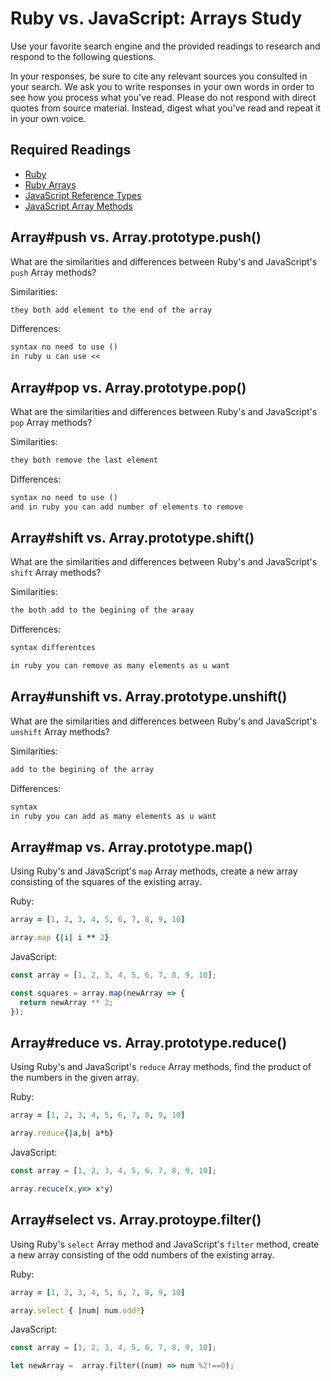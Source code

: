 # Ruby vs. JavaScript: Arrays Study

Use your favorite search engine and the provided readings to research and
respond to the following questions.

In your responses, be sure to cite any relevant sources you consulted in your
search. We ask you to write responses in your own words in order to see how you
process what you've read. Please do not respond with direct quotes from source
material. Instead, digest what you've read and repeat it in your own voice.

## Required Readings

-   [Ruby](https://github.com/ga-wdi-boston/ruby)
-   [Ruby Arrays](https://github.com/ga-wdi-boston/ruby-arrays)
-   [JavaScript Reference Types](https://github.com/ga-wdi-boston/js-reference-types)
-   [JavaScript Array Methods](https://github.com/ga-wdi-boston/js-array-methods)

## Array#push vs. Array.prototype.push()

What are the similarities and differences between Ruby's and JavaScript's `push`
Array methods?

Similarities:

```md
they both add element to the end of the array
```

Differences:

```md
syntax no need to use ()
in ruby u can use <<

```

## Array#pop vs. Array.prototype.pop()

What are the similarities and differences between Ruby's and JavaScript's `pop`
Array methods?

Similarities:

```md
they both remove the last element
```

Differences:

```md
syntax no need to use ()
and in ruby you can add number of elements to remove
```

## Array#shift vs. Array.prototype.shift()

What are the similarities and differences between Ruby's and JavaScript's
`shift` Array methods?

Similarities:

```md
the both add to the begining of the araay
```

Differences:

```md
syntax differentces

in ruby you can remove as many elements as u want
```

## Array#unshift vs. Array.prototype.unshift()

What are the similarities and differences between Ruby's and JavaScript's
`unshift` Array methods?

Similarities:

```md
add to the begining of the array
```

Differences:

```md
syntax
in ruby you can add as many elements as u want
```

## Array#map vs. Array.prototype.map()

Using Ruby's and JavaScript's `map` Array methods, create a new array consisting
of the squares of the existing array.

Ruby:

```ruby
array = [1, 2, 3, 4, 5, 6, 7, 8, 9, 10]

array.map {|i| i ** 2}

```

JavaScript:

```javascript
const array = [1, 2, 3, 4, 5, 6, 7, 8, 9, 10];

const squares = array.map(newArray => {
  return newArray ** 2;
});

```

## Array#reduce vs. Array.prototype.reduce()

Using Ruby's and JavaScript's `reduce` Array methods, find the product of the
numbers in the given array.

Ruby:

```ruby
array = [1, 2, 3, 4, 5, 6, 7, 8, 9, 10]

array.reduce{|a,b| a*b}
```

JavaScript:

```javascript
const array = [1, 2, 3, 4, 5, 6, 7, 8, 9, 10];

array.recuce(x,y=> x*y)
```

## Array#select vs. Array.protoype.filter()

Using Ruby's `select` Array method and JavaScript's `filter` method, create a
new array consisting of the odd numbers of the existing array.

Ruby:

```ruby
array = [1, 2, 3, 4, 5, 6, 7, 8, 9, 10]

array.select { |num| num.odd?}
```

JavaScript:

```javascript
const array = [1, 2, 3, 4, 5, 6, 7, 8, 9, 10];

let newArray =  array.filter((num) => num %2!==0);
```
